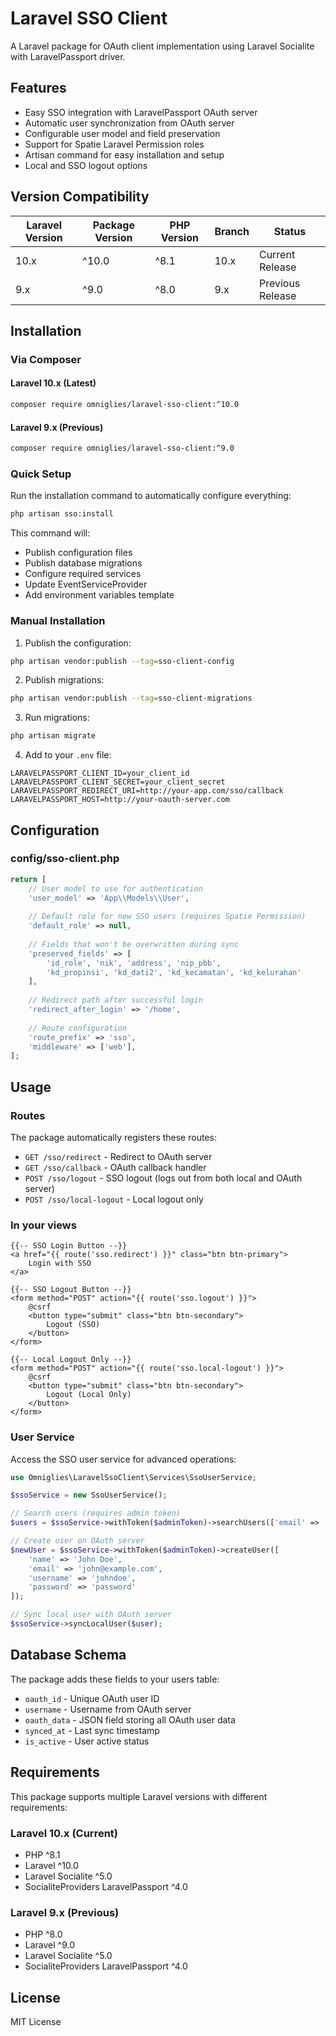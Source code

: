 # Laravel SSO Client

A Laravel package for OAuth client implementation using Laravel Socialite with LaravelPassport driver.

## Features

- Easy SSO integration with LaravelPassport OAuth server
- Automatic user synchronization from OAuth server
- Configurable user model and field preservation
- Support for Spatie Laravel Permission roles
- Artisan command for easy installation and setup
- Local and SSO logout options

## Version Compatibility

| Laravel Version | Package Version | PHP Version | Branch | Status |
|----------------|-----------------|-------------|--------|--------|
| 10.x | ^10.0 | ^8.1 | 10.x | Current Release |
| 9.x | ^9.0 | ^8.0 | 9.x | Previous Release |

## Installation

### Via Composer

#### Laravel 10.x (Latest)
```bash
composer require omniglies/laravel-sso-client:^10.0
```

#### Laravel 9.x (Previous)
```bash
composer require omniglies/laravel-sso-client:^9.0
```

### Quick Setup

Run the installation command to automatically configure everything:

```bash
php artisan sso:install
```

This command will:
- Publish configuration files
- Publish database migrations
- Configure required services
- Update EventServiceProvider
- Add environment variables template

### Manual Installation

1. Publish the configuration:
```bash
php artisan vendor:publish --tag=sso-client-config
```

2. Publish migrations:
```bash
php artisan vendor:publish --tag=sso-client-migrations
```

3. Run migrations:
```bash
php artisan migrate
```

4. Add to your `.env` file:
```env
LARAVELPASSPORT_CLIENT_ID=your_client_id
LARAVELPASSPORT_CLIENT_SECRET=your_client_secret
LARAVELPASSPORT_REDIRECT_URI=http://your-app.com/sso/callback
LARAVELPASSPORT_HOST=http://your-oauth-server.com
```

## Configuration

### config/sso-client.php

```php
return [
    // User model to use for authentication
    'user_model' => 'App\\Models\\User',
    
    // Default role for new SSO users (requires Spatie Permission)
    'default_role' => null,
    
    // Fields that won't be overwritten during sync
    'preserved_fields' => [
        'id_role', 'nik', 'address', 'nip_pbb', 
        'kd_propinsi', 'kd_dati2', 'kd_kecamatan', 'kd_kelurahan'
    ],
    
    // Redirect path after successful login
    'redirect_after_login' => '/home',
    
    // Route configuration
    'route_prefix' => 'sso',
    'middleware' => ['web'],
];
```

## Usage

### Routes

The package automatically registers these routes:

- `GET /sso/redirect` - Redirect to OAuth server
- `GET /sso/callback` - OAuth callback handler
- `POST /sso/logout` - SSO logout (logs out from both local and OAuth server)
- `POST /sso/local-logout` - Local logout only

### In your views

```blade
{{-- SSO Login Button --}}
<a href="{{ route('sso.redirect') }}" class="btn btn-primary">
    Login with SSO
</a>

{{-- SSO Logout Button --}}
<form method="POST" action="{{ route('sso.logout') }}">
    @csrf
    <button type="submit" class="btn btn-secondary">
        Logout (SSO)
    </button>
</form>

{{-- Local Logout Only --}}
<form method="POST" action="{{ route('sso.local-logout') }}">
    @csrf
    <button type="submit" class="btn btn-secondary">
        Logout (Local Only)
    </button>
</form>
```

### User Service

Access the SSO user service for advanced operations:

```php
use Omniglies\LaravelSsoClient\Services\SsoUserService;

$ssoService = new SsoUserService();

// Search users (requires admin token)
$users = $ssoService->withToken($adminToken)->searchUsers(['email' => 'user@example.com']);

// Create user on OAuth server
$newUser = $ssoService->withToken($adminToken)->createUser([
    'name' => 'John Doe',
    'email' => 'john@example.com',
    'username' => 'johndoe',
    'password' => 'password'
]);

// Sync local user with OAuth server
$ssoService->syncLocalUser($user);
```

## Database Schema

The package adds these fields to your users table:

- `oauth_id` - Unique OAuth user ID
- `username` - Username from OAuth server
- `oauth_data` - JSON field storing all OAuth user data
- `synced_at` - Last sync timestamp
- `is_active` - User active status

## Requirements

This package supports multiple Laravel versions with different requirements:

### Laravel 10.x (Current)
- PHP ^8.1
- Laravel ^10.0
- Laravel Socialite ^5.0
- SocialiteProviders LaravelPassport ^4.0

### Laravel 9.x (Previous)
- PHP ^8.0
- Laravel ^9.0
- Laravel Socialite ^5.0
- SocialiteProviders LaravelPassport ^4.0

## License

MIT License